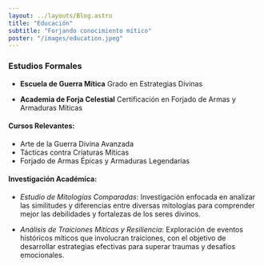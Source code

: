 ```yaml
---
layout: ../layouts/Blog.astro
title: "Educación"
subtitle: "Forjando conocimiento mítico"
poster: "/images/education.jpeg"
---
```


### Estudios Formales

-   **Escuela de Guerra Mítica**
    Grado en Estrategias Divinas

-   **Academia de Forja Celestial**
    Certificación en Forjado de Armas y Armaduras Míticas

#### Cursos Relevantes:

-   Arte de la Guerra Divina Avanzada
-   Tácticas contra Criaturas Míticas
-   Forjado de Armas Épicas y Armaduras Legendarias

#### Investigación Académica:

-   _Estudio de Mitologías Comparadas_:
    Investigación enfocada en analizar las similitudes y diferencias entre diversas mitologías para comprender mejor las debilidades y fortalezas de los seres divinos.

-   _Análisis de Traiciones Míticas y Resiliencia_:
    Exploración de eventos históricos míticos que involucran traiciones, con el objetivo de desarrollar estrategias efectivas para superar traumas y desafíos emocionales.
